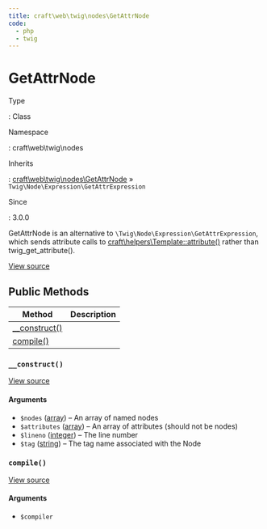 ```yaml
---
title: craft\web\twig\nodes\GetAttrNode
code:
  - php
  - twig
---
```


# GetAttrNode

Type

:   Class

Namespace

:   craft\web\twig\nodes

Inherits

:   [craft\web\twig\nodes\GetAttrNode](craft-web-twig-nodes-getattrnode.md) &raquo;
`Twig\Node\Expression\GetAttrExpression`

Since

:   3.0.0



GetAttrNode is an alternative to `\Twig\Node\Expression\GetAttrExpression`, which sends attribute calls to [craft\helpers\Template::attribute()](craft-helpers-template.md#method-attribute) rather than twig_get_attribute().





[View source](https://github.com/craftcms/cms/blob/master/src/web/twig/nodes/GetAttrNode.php)






## Public Methods

| Method                                                                | Description
| --------------------------------------------------------------------- | -----------
| [__construct()](craft-web-twig-nodes-getattrnode.md#method-construct) |
| [compile()](craft-web-twig-nodes-getattrnode.md#method-compile)       |

### `__construct()`










[View source](https://github.com/craftcms/cms/blob/master/src/web/twig/nodes/GetAttrNode.php#L31-L35)


#### Arguments

- `$nodes` ([array](http://php.net/language.types.array)) – An array of named nodes
- `$attributes` ([array](http://php.net/language.types.array)) – An array of attributes (should not be nodes)
- `$lineno` ([integer](http://php.net/language.types.integer)) – The line number
- `$tag` ([string](http://php.net/language.types.string)) – The tag name associated with the Node




### `compile()`










[View source](https://github.com/craftcms/cms/blob/master/src/web/twig/nodes/GetAttrNode.php#L40-L111)


#### Arguments

- `$compiler`











